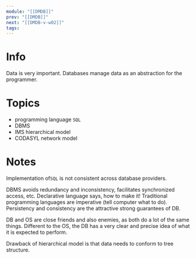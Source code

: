 ```yaml
---
module: "[[DMDB]]"
prev: "[[DMDB]]"
next: "[[DMDB-v-w02]]"
tags:
---
```


# Info
Data is very important. Databases manage data as an abstraction for the programmer.

# Topics
- programming language `SQL`
- DBMS
- IMS hierarchical model
- CODASYL network model


# Notes
Implementation of`SQL` is not consistent across database providers.

DBMS avoids redundancy and inconsistency, facilitates synchronized access, etc. Declarative language says, how to make it! Traditional programming languages are imperative (tell computer what to do). Persistency and consistency are the attractive strong guarantees of DB.

DB and OS are close friends and also enemies, as both do a lot of the same things. Different to the OS, the DB has a very clear and precise idea of what it is expected to perform. 


Drawback of hierarchical model is that data needs to conform to tree structure.